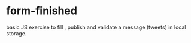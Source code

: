 # form-finished
basic JS exercise to fill , publish and validate a message (tweets) in local storage.
